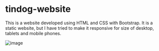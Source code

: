 # tindog-website
This is a website developed using HTML and CSS with Bootstrap. It is a static website, but I have tried to make it responsive for size of desktop, tablets and mobile phones.


![image](https://user-images.githubusercontent.com/48805315/93368690-ed9e8700-f86b-11ea-8d8b-d38bd883e80f.png)

